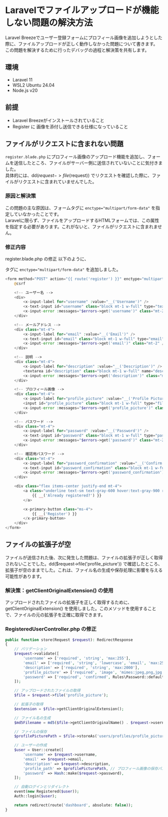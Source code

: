 # Laravelでファイルアップロードが機能しない問題の解決方法

Laravel Breezeでユーザー登録フォームにプロフィール画像を追加しようとした際に、ファイルアップロードが正しく動作しなかった問題について書きます。  
この問題を解決するために行ったデバッグの過程と解決策を共有します。

## 環境
- Laravel 11
- WSL2 Ubuntu 24.04
- Node.js v20

## 前提
- Laravel Breezeがインストールされていること
- Register に 画像を添付し送信できる仕様になっていること

## ファイルがリクエストに含まれない問題
`register.blade.php` にプロフィール画像のアップロード機能を追加し、フォームを送信したところ、ファイルがサーバー側に送信されていないことに気付きました。  
具体的には、dd($request->file($request)) でリクエストを確認した際に、ファイルがリクエストに含まれていませんでした。

### 原因と解決策
この問題の主な原因は、フォームタグに `enctype="multipart/form-data"` を指定していなかったことです。  
Laravelに限らず、ファイルをアップロードするHTMLフォームでは、この属性を指定する必要があります。これがないと、ファイルがリクエストに含まれません。

### 修正内容
register.blade.php の修正
以下のように、<form> タグに `enctype="multipart/form-data"` を追加しました。

```php
<form method="POST" action="{{ route('register') }}" enctype="multipart/form-data">
    @csrf

    <!-- ユーザー名 -->
    <div>
        <x-input-label for="username" :value="__('Username')" />
        <x-text-input id="username" class="block mt-1 w-full" type="text" name="username" :value="old('username')" required autofocus autocomplete="username" />
        <x-input-error :messages="$errors->get('username')" class="mt-2" />
    </div>

    <!-- メールアドレス -->
    <div class="mt-4">
        <x-input-label for="email" :value="__('Email')" />
        <x-text-input id="email" class="block mt-1 w-full" type="email" name="email" :value="old('email')" required autocomplete="username" />
        <x-input-error :messages="$errors->get('email')" class="mt-2" />
    </div>

    <!-- 説明 -->
    <div class="mt-4">
        <x-input-label for="description" :value="__('Description')" />
        <textarea id="description" class="block mt-1 w-full" name="description" rows="4" required placeholder="{{ __('Describe yourself here.') }}" maxlength="2000">{{ old('description') }}</textarea>
        <x-input-error :messages="$errors->get('description')" class="mt-2" />
    </div>

    <!-- プロフィール画像 -->
    <div class="mt-4">
        <x-input-label for="profile_picture" :value="__('Profile Picture')" />
        <input id="profile_picture" class="block mt-1 w-full" type="file" name="profile_picture" accept="image/*" required />
        <x-input-error :messages="$errors->get('profile_picture')" class="mt-2" />
    </div>

    <!-- パスワード -->
    <div class="mt-4">
        <x-input-label for="password" :value="__('Password')" />
        <x-text-input id="password" class="block mt-1 w-full" type="password" name="password" required autocomplete="new-password" />
        <x-input-error :messages="$errors->get('password')" class="mt-2" />
    </div>

    <!-- 確認用パスワード -->
    <div class="mt-4">
        <x-input-label for="password_confirmation" :value="__('Confirm Password')" />
        <x-text-input id="password_confirmation" class="block mt-1 w-full" type="password" name="password_confirmation" required autocomplete="new-password" />
        <x-input-error :messages="$errors->get('password_confirmation')" class="mt-2" />
    </div>

    <div class="flex items-center justify-end mt-4">
        <a class="underline text-sm text-gray-600 hover:text-gray-900 rounded-md focus:outline-none focus:ring-2 focus:ring-offset-2 focus:ring-indigo-500" href="{{ route('login') }}">
            {{ __('Already registered?') }}
        </a>

        <x-primary-button class="ms-4">
            {{ __('Register') }}
        </x-primary-button>
    </div>
</form>
```

## ファイルの拡張子が空
ファイルが送信された後、次に発生した問題は、ファイルの拡張子が正しく取得されないことでした。dd($request->file('profile_picture')) で確認したところ、拡張子が空のままでした。これは、ファイル名の生成や保存処理に影響を与える可能性があります。

### 解決策：getClientOriginalExtension() の使用
アップロードされたファイルの拡張子を正しく取得するために、getClientOriginalExtension() を使用しました。このメソッドを使用することで、ファイルの元の拡張子を正確に取得できます。

### RegisteredUserController.php の修正
```php
public function store(Request $request): RedirectResponse
{
    // バリデーション
    $request->validate([
        'username' => ['required', 'string', 'max:255'],
        'email' => ['required', 'string', 'lowercase', 'email', 'max:255', 'unique:' . User::class],
        'description' => ['required', 'string', 'max:2000'],
        'profile_picture' => ['required', 'image', 'mimes:jpeg,png,jpg,webp', 'max:10240'],
        'password' => ['required', 'confirmed', Rules\Password::defaults()],
    ]);

    // アップロードされたファイルの取得
    $file = $request->file('profile_picture');

    // 拡張子の取得
    $extension = $file->getClientOriginalExtension();

    // ファイル名の生成
    $md5Filename = md5($file->getClientOriginalName() . $request->username . Carbon::now()->toDateString()) . '.' . $extension;

    // ファイルの保存
    $profilePicturePath = $file->storeAs('users/profiles/profile_pictures', $md5Filename, 'public');

    // ユーザーの作成
    $user = User::create([
        'username' => $request->username,
        'email' => $request->email,
        'description' => $request->description,
        'profile_path' => $profilePicturePath, // プロフィール画像の保存パスを保存
        'password' => Hash::make($request->password),
    ]);

    // 自動ログインとリダイレクト
    event(new Registered($user));
    Auth::login($user);

    return redirect(route('dashboard', absolute: false));
}
```

